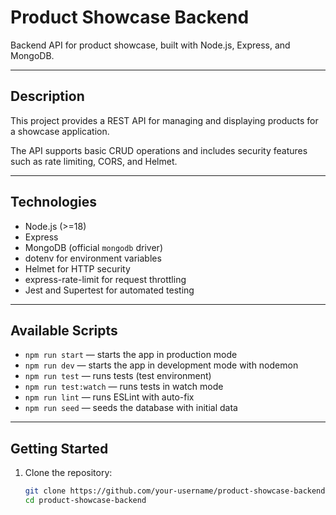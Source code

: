 # Product Showcase Backend

Backend API for product showcase, built with Node.js, Express, and MongoDB.

---

## Description

This project provides a REST API for managing and displaying products for a showcase application.

The API supports basic CRUD operations and includes security features such as rate limiting, CORS, and Helmet.

---

## Technologies

- Node.js (>=18)
- Express
- MongoDB (official `mongodb` driver)
- dotenv for environment variables
- Helmet for HTTP security
- express-rate-limit for request throttling
- Jest and Supertest for automated testing

---

## Available Scripts

- `npm run start` — starts the app in production mode
- `npm run dev` — starts the app in development mode with nodemon
- `npm run test` — runs tests (test environment)
- `npm run test:watch` — runs tests in watch mode
- `npm run lint` — runs ESLint with auto-fix
- `npm run seed` — seeds the database with initial data

---

## Getting Started

1. Clone the repository:

   ```bash
   git clone https://github.com/your-username/product-showcase-backend.git
   cd product-showcase-backend
   ```
